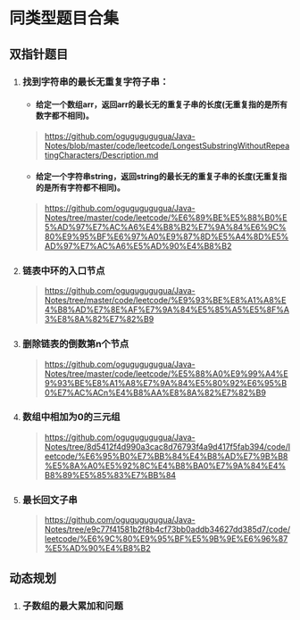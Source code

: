 # 同类型题目合集

## 双指针题目

1. ### 找到字符串的最长无重复字符子串：

   - #### 给定一个数组arr，返回arr的最长无的重复子串的长度(无重复指的是所有数字都不相同)。

   > https://github.com/ogugugugugua/Java-Notes/blob/master/code/leetcode/LongestSubstringWithoutRepeatingCharacters/Description.md

   

   - #### 给定一个字符串string，返回string的最长无的重复子串的长度(无重复指的是所有字符都不相同)。

   > https://github.com/ogugugugugua/Java-Notes/tree/master/code/leetcode/%E6%89%BE%E5%88%B0%E5%AD%97%E7%AC%A6%E4%B8%B2%E7%9A%84%E6%9C%80%E9%95%BF%E6%97%A0%E9%87%8D%E5%A4%8D%E5%AD%97%E7%AC%A6%E5%AD%90%E4%B8%B2

   

2. ### 链表中环的入口节点

   > https://github.com/ogugugugugua/Java-Notes/tree/master/code/leetcode/%E9%93%BE%E8%A1%A8%E4%B8%AD%E7%8E%AF%E7%9A%84%E5%85%A5%E5%8F%A3%E8%8A%82%E7%82%B9

   

3. ### 删除链表的倒数第n个节点

   > https://github.com/ogugugugugua/Java-Notes/tree/master/code/leetcode/%E5%88%A0%E9%99%A4%E9%93%BE%E8%A1%A8%E7%9A%84%E5%80%92%E6%95%B0%E7%AC%ACn%E4%B8%AA%E8%8A%82%E7%82%B9

4. ### 数组中相加为0的三元组

   > https://github.com/ogugugugugua/Java-Notes/tree/8d5412f4d990a3cac8d76793f4a9d417f5fab394/code/leetcode/%E6%95%B0%E7%BB%84%E4%B8%AD%E7%9B%B8%E5%8A%A0%E5%92%8C%E4%B8%BA0%E7%9A%84%E4%B8%89%E5%85%83%E7%BB%84

5. ### 最长回文子串

   > https://github.com/ogugugugugua/Java-Notes/tree/e9c77f41581b2f8b4cf73bb0addb34627dd385d7/code/leetcode/%E6%9C%80%E9%95%BF%E5%9B%9E%E6%96%87%E5%AD%90%E4%B8%B2







## 动态规划

1. ### 子数组的最大累加和问题

   
